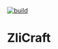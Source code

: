 [![build](https://github.com/Lezurex/ZliCraft/actions/workflows/maven.yml/badge.svg)](https://github.com/Lezurex/ZliCraft/actions/workflows/maven.yml)
# ZliCraft
